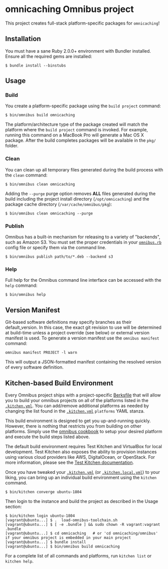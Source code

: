 omnicaching Omnibus project
===========================
This project creates full-stack platform-specific packages for
`omnicaching`!

Installation
------------
You must have a sane Ruby 2.0.0+ environment with Bundler installed. Ensure all
the required gems are installed:

```shell
$ bundle install --binstubs
```

Usage
-----
### Build

You create a platform-specific package using the `build project` command:

```shell
$ bin/omnibus build omnicaching
```

The platform/architecture type of the package created will match the platform
where the `build project` command is invoked. For example, running this command
on a MacBook Pro will generate a Mac OS X package. After the build completes
packages will be available in the `pkg/` folder.

### Clean

You can clean up all temporary files generated during the build process with
the `clean` command:

```shell
$ bin/omnibus clean omnicaching
```

Adding the `--purge` purge option removes __ALL__ files generated during the
build including the project install directory (`/opt/omnicaching`) and
the package cache directory (`/var/cache/omnibus/pkg`):

```shell
$ bin/omnibus clean omnicaching --purge
```

### Publish

Omnibus has a built-in mechanism for releasing to a variety of "backends", such
as Amazon S3. You must set the proper credentials in your
[`omnibus.rb`](omnibus.rb) config file or specify them via the command line.

```shell
$ bin/omnibus publish path/to/*.deb --backend s3
```

### Help

Full help for the Omnibus command line interface can be accessed with the
`help` command:

```shell
$ bin/omnibus help
```

Version Manifest
----------------

Git-based software definitions may specify branches as their
default_version. In this case, the exact git revision to use will be
determined at build-time unless a project override (see below) or
external version manifest is used.  To generate a version manifest use
the `omnibus manifest` command:

```
omnibus manifest PROJECT -l warn
```

This will output a JSON-formatted manifest containing the resolved
version of every software definition.


Kitchen-based Build Environment
-------------------------------
Every Omnibus project ships with a project-specific
[Berksfile](https://docs.chef.io/berkshelf.html) that will allow you to build
your omnibus projects on all of the platforms listed in the
[`.kitchen.yml`](.kitchen.yml). You can add/remove additional platforms as
needed by changing the list found in the [`.kitchen.yml`](.kitchen.yml)
`platforms` YAML stanza.

This build environment is designed to get you up-and-running quickly. However,
there is nothing that restricts you from building on other platforms. Simply use
the [omnibus cookbook](https://github.com/chef-cookbooks/omnibus) to setup your
desired platform and execute the build steps listed above.

The default build environment requires Test Kitchen and VirtualBox for local
development. Test Kitchen also exposes the ability to provision instances using
various cloud providers like AWS, DigitalOcean, or OpenStack. For more
information, please see the [Test Kitchen documentation](https://kitchen.ci/).

Once you have tweaked your [`.kitchen.yml`](.kitchen.yml) (or
[`.kitchen.local.yml`](.kitchen.local.yml)) to your liking, you can bring up an
individual build environment using the `kitchen` command.


```shell
$ bin/kitchen converge ubuntu-1804
```

Then login to the instance and build the project as described in the Usage
section:

```shell
$ bin/kitchen login ubuntu-1804
[vagrant@ubuntu...] $ .  load-omnibus-toolchain.sh
[vagrant@ubuntu...] $ [ -e .bundle ] && sudo chown -R vagrant:vagrant .bundle
[vagrant@ubuntu...] $ cd omnicaching   # or 'cd omnicaching/omnibus' if your omnibus project is embedded in your main project
[vagrant@ubuntu...] $ bundle install
[vagrant@ubuntu...] $ bin/omnibus build omnicaching
```

For a complete list of all commands and platforms, run `kitchen list` or
`kitchen help`.
